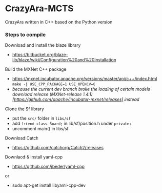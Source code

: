 # CrazyAra-MCTS
CrazyAra written in C++ based on the Python version


### Steps to compile

Download and install the blaze library
* https://bitbucket.org/blaze-lib/blaze/wiki/Configuration%20and%20Installation

Build the MXNet C++ package
* https://mxnet.incubator.apache.org/versions/master/api/c++/index.html
```make -j USE_CPP_PACKAGE=1 USE_OPENCV=0```
* _because the current dev branch broke the loading of certain models download release (MXNet-release 1.4.1)[https://github.com/apache/incubator-mxnet/releases] instead_


Clone the Sf library
* put the `src/` folder in `libs/sf`
* add `friend class Board;` in lib/sf/position.h under `private:`
* uncomment main() in libs/sf

Download Catch
* https://github.com/catchorg/Catch2/releases

Downlaod & install yaml-cpp 
* https://github.com/jbeder/yaml-cpp

or 
* sudo apt-get install libyaml-cpp-dev
